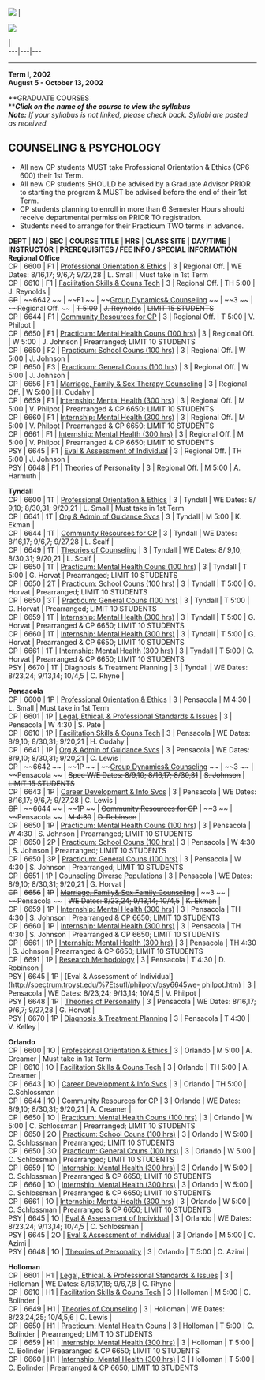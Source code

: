 ![](../../../images/tsubeach.jpg) |

![](../../../images/tsuflheader2.jpg)

|  
---|---|---  
  
* * *  
  
**Term I, 2002  
August 5 - October 13, 2002**

**GRADUATE COURSES  
**_**Click on the name of the course to view the syllabus**_  
_**Note:** If your syllabus is not linked, please check back. Syllabi are
posted as received._

**COUNSELING & PSYCHOLOGY**  
---  
* All new CP students MUST take Professional Orientation & Ethics (CP6 600) their 1st Term.  
* All new CP students SHOULD be advised by a Graduate Advisor PRIOR to starting the program & MUST be advised before the end of their 1st Term.  
* CP students planning to enroll in more than 6 Semester Hours should receive departmental permission PRIOR TO registration.  
* Students need to arrange for their Practicum TWO terms in advance.  
  
**DEPT** |  **NO** |  **SEC** | **COURSE TITLE** |  **HRS** |  **CLASS SITE**
| **DAY/TIME** | **INSTRUCTOR** | **PREREQUISITES / FEE INFO./ SPECIAL
INFORMATION**  
**Regional Office**  
CP |  6600 |  F1 | [Professional Orientation &
Ethics](http://spectrum.troyst.edu/%7Etsufl/smalll/cp6600we-small.htm) |  3 |
Regional Off. | WE Dates: 8/16,17; 9/6,7; 9/27,28 | L. Small | Must take in
1st Term  
CP |  6610 |  F1 | [Facilitation Skills & Couns
Tech](http://spectrum.troyst.edu/%7Etsufl/reynoldsj/cp6610-reynolds.htm) |  3
|  Regional Off. | TH 5:00 | J. Reynolds |  
~~CP~~ |  ~~6642 ~~ |  ~~F1 ~~ | ~~[Group Dynamics&
Counseling](http://spectrum.troyst.edu/%7Etsufl/reynoldsj/cp6642-reynolds.htm)
~~ |  ~~3 ~~ |  ~~Regional Off. ~~ | ~~T 5:00~~ | ~~J. Reynolds~~ | ~~LIMIT 15
STUDENTS~~  
CP |  6644 |  F1 | [Community Resources for
CP](http://spectrum.troyst.edu/%7Etsufl/philpotv/cp6644-philpot.htm) |  3 |
Regional Off. | T 5:00 | V. Philpot |  
CP |  6650 |  F1 | [Practicum: Mental Health Couns (100
hrs)](http://spectrum.troyst.edu/%7Etsufl/johnsonj/cp6650_6640%20-%20johnsonj.htm)
|  3 |  Regional Off. | W 5:00 | J. Johnson | Prearranged; LIMIT 10 STUDENTS  
CP |  6650 |  F2 | [Practicum: School Couns (100
hrs)](http://spectrum.troyst.edu/%7Etsufl/johnsonj/cp6650_6640%20-%20johnsonj.htm)
|  3 |  Regional Off. | W 5:00 | J. Johnson |  
CP |  6650 |  F3 | [Practicum: General Couns (100
hrs)](http://spectrum.troyst.edu/%7Etsufl/johnsonj/cp6650_6640%20-%20johnsonj.htm)
|  3 |  Regional Off. | W 5:00 | J. Johnson |  
CP |  6656 |  F1 | [Marriage, Family & Sex Therapy
Counseling](http://spectrum.troyst.edu/%7Etsufl/cudahyh/cp6656-cudahy.htm) |
3 |  Regional Off. | W 5:00 | H. Cudahy  |  
CP |  6659 |  F1 | [Internship: Mental Health (300
hrs)](http://spectrum.troyst.edu/%7Etsufl/philpotv/cp6659_6660_6661-philpot.htm)
|  3 |  Regional Off. | M 5:00 | V. Philpot | Prearranged & CP 6650; LIMIT 10
STUDENTS  
CP |  6660 |  F1 | [Internship: Mental Health (300
hrs)](http://spectrum.troyst.edu/%7Etsufl/philpotv/cp6659_6660_6661-philpot.htm)
|  3 |  Regional Off. | M 5:00 | V. Philpot | Prearranged & CP 6650; LIMIT 10
STUDENTS  
CP |  6661 |  F1 | [Internship: Mental Health (300
hrs)](http://spectrum.troyst.edu/%7Etsufl/philpotv/cp6659_6660_6661-philpot.htm)
|  3 |  Regional Off. | M 5:00 | V. Philpot | Prearranged & CP 6650; LIMIT 10
STUDENTS  
PSY |  6645 |  F1 | [Eval & Assessment of
Individual](http://spectrum.troyst.edu/%7Etsufl/johnsonj/psy6645-johnsonj.htm)
|  3 |  Regional Off. | TH 5:00 | J. Johnson |  
PSY |  6648 |  F1 | Theories of Personality |  3 |  Regional Off. | M 5:00 |
A. Harmuth |  
  
**Tyndall**  
CP |  6600 |  1T | [Professional Orientation &
Ethics](http://spectrum.troyst.edu/%7Etsufl/smalll/cp6600we-small.htm) |  3 |
Tyndall | WE Dates: 8/ 9,10; 8/30,31; 9/20,21  | L. Small | Must take in 1st
Term  
CP |  6641 |  1T | [Org & Admin of Guidance
Svcs](http://spectrum.troyst.edu/%7Etsufl/elkmank/cp6641-elkman.htm) |  3 |
Tyndall | M 5:00 | K. Ekman |  
CP |  6644 |  1T | [Community Resources for
CP](http://spectrum.troyst.edu/%7Etsufl/scalfl/cp6644we-scalf.htm) |  3 |
Tyndall | WE Dates: 8/16,17; 9/6,7; 9/27,28 | L. Scalf |  
CP  |  6649 |  1T | [Theories of
Counseling](http://spectrum.troyst.edu/%7Etsufl/scalfl/cp6649we-scalf.htm) |
3 |  Tyndall | WE Dates: 8/ 9,10; 8/30,31; 9/20,21  | L. Scalf |  
CP |  6650 |  1T | [Practicum: Mental Health Couns (100
hrs)](http://spectrum.troyst.edu/%7Etsufl/horvatg/cp6650-horvat.htm) |  3 |
Tyndall | T 5:00 | G. Horvat | Prearranged; LIMIT 10 STUDENTS  
CP |  6650 |  2T | [Practicum: School Couns (100
hrs)](http://spectrum.troyst.edu/%7Etsufl/horvatg/cp6650-horvat.htm) |  3 |
Tyndall | T 5:00 | G. Horvat | Prearranged; LIMIT 10 STUDENTS  
CP |  6650 |  3T | [Practicum: General Couns (100
hrs)](http://spectrum.troyst.edu/%7Etsufl/horvatg/cp6650-horvat.htm) |  3 |
Tyndall | T 5:00 | G. Horvat | Prearranged; LIMIT 10 STUDENTS  
CP |  6659 |  1T | [Internship: Mental Health (300
hrs)](http://spectrum.troyst.edu/%7Etsufl/horvatg/cp6659_6660_6661.htm) |  3 |
Tyndall | T 5:00 | G. Horvat | Prearranged & CP 6650; LIMIT 10 STUDENTS  
CP |  6660 |  1T | [Internship: Mental Health (300
hrs)](http://spectrum.troyst.edu/%7Etsufl/horvatg/cp6659_6660_6661.htm) |  3 |
Tyndall | T 5:00 | G. Horvat | Prearranged & CP 6650; LIMIT 10 STUDENTS  
CP |  6661 |  1T | [Internship: Mental Health (300
hrs)](http://spectrum.troyst.edu/%7Etsufl/horvatg/cp6659_6660_6661.htm) |  3 |
Tyndall | T 5:00 | G. Horvat | Prearranged & CP 6650; LIMIT 10 STUDENTS  
PSY |  6670 |  1T | Diagnosis & Treatment Planning |  3 |  Tyndall | WE Dates:
8/23,24; 9/13,14; 10/4,5 | C. Rhyne |  
  
**Pensacola**  
CP |  6600 |  1P | [Professional Orientation &
Ethics](http://spectrum.troyst.edu/%7Etsufl/smalll/cp6600-small.htm) |  3 |
Pensacola | M 4:30  | L. Small | Must take in 1st Term  
CP |  6601 |  1P | [Legal, Ethical, & Professional Standards &
Issues](http://spectrum.troyst.edu/%7Etsufl/pates/cp6601-pate.htm) |  3 |
Pensacola | W 4:30 | S. Pate |  
CP |  6610 |  1P | [Facilitation Skills & Couns
Tech](http://spectrum.troyst.edu/%7Etsufl/cudahyh/cp6610we-cudahy.htm) |  3 |
Pensacola | WE Dates: 8/9,10; 8/30,31; 9/20,21 | H. Cudahy |  
CP |  6641 |  1P | [Org & Admin of Guidance
Svcs](http://spectrum.troyst.edu/%7Etsufl/lewisc/cp6641we-lewis.htm) |  3 |
Pensacola | WE Dates: 8/9,10; 8/30,31; 9/20,21 | C. Lewis |  
~~CP~~ |  ~~6642 ~~ |  ~~1P ~~ | ~~[Group Dynamics&
Counseling](http://spectrum.troyst.edu/%7Etsufl/johnsons/cp6642-johnson.htm)
~~ |  ~~3 ~~ |  ~~Pensacola ~~ | ~~Spec W/E Dates: 8/9,10; 8/16,17; 8/30,31~~
| ~~S. Johnson~~ | ~~LIMIT 15 STUDENTS~~  
CP |  6643 |  1P | [Career Development & Info
Svcs](http://spectrum.troyst.edu/%7Etsufl/lewisc/cp6643-lewis.htm) |  3 |
Pensacola | WE Dates: 8/16,17; 9/6,7; 9/27,28 | C. Lewis |  
~~CP~~ |  ~~6644 ~~ |  ~~1P ~~ | ~~[Community Resources for
CP](http://spectrum.troyst.edu/%7Etsufl/robinsond/cp6644-robinson.htm)~~ |
~~3 ~~ |  ~~Pensacola ~~ | ~~M 4:30~~ | ~~D. Robinson~~ |  
CP |  6650 |  1P | [Practicum: Mental Health Couns (100
hrs)](http://spectrum.troyst.edu/%7Etsufl/johnsons/cp6650-johnson.htm) |  3 |
Pensacola | W 4:30 | S. Johnson | Prearranged; LIMIT 10 STUDENTS  
CP |  6650 |  2P | [Practicum: School Couns (100
hrs)](http://spectrum.troyst.edu/%7Etsufl/johnsons/cp6650-johnson.htm) |  3 |
Pensacola | W 4:30 | S. Johnson | Prearranged; LIMIT 10 STUDENTS  
CP |  6650 |  3P | [Practicum: General Couns (100
hrs)](http://spectrum.troyst.edu/%7Etsufl/johnsons/cp6650-johnson.htm) |  3 |
Pensacola | W 4:30 | S. Johnson | Prearranged; LIMIT 10 STUDENTS  
CP |  6651 |  1P | [Counseling Diverse
Populations](http://spectrum.troyst.edu/%7Etsufl/horvatg/cp6651we-horvat.htm)
|  3 |  Pensacola | WE Dates: 8/9,10; 8/30,31; 9/20,21 | G. Horvat |  
~~CP~~ | ~~6656~~ | ~~1P~~ | ~~[Marriage, Family& Sex Family
Counseling](http://spectrum.troyst.edu/%7Etsufl/elkmank/cp6656we-elkman.htm)~~
|  ~~3 ~~ | ~~Pensacola ~~ | ~~WE Dates: 8/23,24; 9/13,14; 10/4,5~~ | ~~K.
Ekman~~ |  
CP |  6659 |  1P | [Internship: Mental Health (300
hrs)](http://spectrum.troyst.edu/%7Etsufl/johnsons/cp6659_6660_6661-johnsom.htm)
|  3 |  Pensacola | TH 4:30  | S. Johnson | Prearranged & CP 6650; LIMIT 10
STUDENTS  
CP |  6660 |  1P | [Internship: Mental Health (300
hrs)](http://spectrum.troyst.edu/%7Etsufl/johnsons/cp6659_6660_6661-johnsom.htm)
|  3 |  Pensacola | TH 4:30  | S. Johnson | Prearranged & CP 6650; LIMIT 10
STUDENTS  
CP |  6661 |  1P | [Internship: Mental Health (300
hrs)](http://spectrum.troyst.edu/%7Etsufl/johnsons/cp6659_6660_6661-johnsom.htm)
|  3 |  Pensacola  | TH 4:30  | S. Johnson | Prearranged & CP 6650; LIMIT 10
STUDENTS  
CP |  6691 |  1P | [Research
Methodology](http://spectrum.troyst.edu/%7Etsufl/robinsond/cp6691-robinson.htm)
|  3 |  Pensacola | T 4:30 | D. Robinson |  
PSY |  6645 |  1P | [Eval & Assessment of
Individual](http://spectrum.troyst.edu/%7Etsufl/philpotv/psy6645we-
philpot.htm) |  3 |  Pensacola | WE Dates: 8/23,24; 9/13,14; 10/4,5 | V.
Philpot |  
PSY |  6648 |  1P | [Theories of
Personality](http://spectrum.troyst.edu/%7Etsufl/horvatg/psy6648we-horvat.htm)
|  3 |  Pensacola | WE Dates: 8/16,17; 9/6,7; 9/27,28 | G. Horvat |  
PSY |  6670 |  1P | [Diagnosis & Treatment
Planning](http://spectrum.troyst.edu/%7Etsufl/kelleyv/psy6670-kelley.htm) |  3
|  Pensacola | T 4:30 | V. Kelley |  
  
**Orlando**  
CP |  6600 |  1O | [Professional Orientation & Ethics
](http://spectrum.troyst.edu/%7Etsufl/creamera/cp6600-creamer.htm) |  3 |
Orlando | M 5:00 | A. Creamer | Must take in 1st Term  
CP |  6610 |  1O | [Facilitation Skills & Couns
Tech](http://spectrum.troyst.edu/%7Etsufl/creamera/cp6610-creamer.htm) |  3 |
Orlando | TH 5:00 | A. Creamer |  
CP |  6643 |  1O | [Career Development & Info
Svcs](http://spectrum.troyst.edu/%7Etsufl/schlossmanc/cp6643-schlossman.htm) |
3 |  Orlando | TH 5:00 | C.Schlossman |  
CP |  6644 |  1O | [Community Resources for
CP](http://spectrum.troyst.edu/%7Etsufl/creamera/cp6644we-creamer.htm) |  3 |
Orlando | WE Dates: 8/9,10; 8/30,31; 9/20,21 | A. Creamer |  
CP |  6650 |  1O | [Practicum: Mental Health Couns (100
hrs)](http://spectrum.troyst.edu/%7Etsufl/schlossmanc/cp6650we10-schlossman.htm)
|  3 |  Orlando | W 5:00 | C. Schlossman | Prearranged; LIMIT 10 STUDENTS  
CP |  6650 |  2O | [Practicum: School Couns (100
hrs)](http://spectrum.troyst.edu/%7Etsufl/schlossmanc/cp6650we20-schlossman.htm)
|  3 |  Orlando | W 5:00 | C. Schlossman | Prearranged; LIMIT 10 STUDENTS  
CP |  6650 |  3O | [Practicum: General Couns (100
hrs)](http://spectrum.troyst.edu/%7Etsufl/schlossmanc/cp6650we30-schlossman.htm)
|  3 |  Orlando | W 5:00 | C. Schlossman | Prearranged; LIMIT 10 STUDENTS  
CP |  6659 |  1O | [Internship: Mental Health (300
hrs)](http://spectrum.troyst.edu/%7Etsufl/schlossmanc/cp6659_60_61-schlossman.htm)
|  3 |  Orlando | W 5:00  | C. Schlossman | Prearranged & CP 6650; LIMIT 10
STUDENTS  
CP |  6660 |  1O | [Internship: Mental Health (300
hrs)](http://spectrum.troyst.edu/%7Etsufl/schlossmanc/cp6659_60_61-schlossman.htm)
|  3 |  Orlando | W 5:00  | C. Schlossman | Prearranged & CP 6650; LIMIT 10
STUDENTS  
CP |  6661 |  1O | [Internship: Mental Health (300
hrs)](http://spectrum.troyst.edu/%7Etsufl/schlossmanc/cp6659_60_61-schlossman.htm)
|  3 |  Orlando | W 5:00  | C. Schlossman | Prearranged & CP 6650; LIMIT 10
STUDENTS  
PSY |  6645 |  1O | [Eval & Assessment of
Individual](http://spectrum.troyst.edu/%7Etsufl/schlossmanc/psy6645-schlossman.htm)
|  3 |  Orlando | WE Dates: 8/23,24; 9/13,14; 10/4,5 | C. Schlossman |  
PSY |  6645 |  2O | [Eval & Assessment of
Individual](http://spectrum.troyst.edu/%7Etsufl/azimic/psy6645-azimi.htm) |  3
|  Orlando | M 5:00 | C. Azimi |  
PSY |  6648 |  1O | [Theories of
Personality](http://spectrum.troyst.edu/%7Etsufl/azimic/psy6648-azimi.htm) |
3 |  Orlando | T 5:00 | C. Azimi |  
  
**Holloman**  
CP |  6601 |  H1 | [Legal, Ethical, & Professional Standards &
Issues](http://spectrum.troyst.edu/%7Etsufl/rhynec/cp6601we-rhyne.htm) |  3 |
Holloman | WE Dates: 8/16,17,18; 9/6,7,8 | C. Rhyne |  
CP |  6610 |  H1 | [Facilitation Skills & Couns
Tech](http://spectrum.troyst.edu/%7Etsufl/bolinderc/cp6610-bolinder.htm) |  3
|  Holloman | M 5:00 | C. Bolinder |  
CP  |  6649 |  H1 | [Theories of
Counseling](http://spectrum.troyst.edu/%7Etsufl/lewisc/cp6649we-lewis.htm) |
3 |  Holloman | WE Dates: 8/23,24,25; 10/4,5,6 | C. Lewis |  
CP |  6650 |  H1 | [Practicum: Mental Health Couns
](http://spectrum.troyst.edu/%7Etsufl/bolinderc/cp6650-bolinder.htm) |  3 |
Holloman | T 5:00 | C. Bolinder | Prearranged; LIMIT 10 STUDENTS  
CP |  6659 |  H1 | [Internship: Mental Health (300
hrs)](http://spectrum.troyst.edu/%7Etsufl/bolinderc/cp6659_60_61-bolinder.htm)
|  3 |  Holloman | T 5:00 | C. Bolinder | Preaaranged & CP 6650; LIMIT 10
STUDENTS  
CP |  6660 |  H1 | [Internship: Mental Health (300
hrs)](http://spectrum.troyst.edu/%7Etsufl/bolinderc/cp6659_60_61-bolinder.htm)
|  3 |  Holloman | T 5:00  | C. Bolinder | Prearranged & CP 6650; LIMIT 10
STUDENTS

